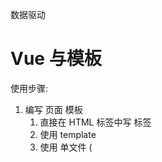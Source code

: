 数据驱动




# Vue 与模板

使用步骤:

1. 编写 页面 模板 
   1. 直接在 HTML 标签中写 标签
   2. 使用 template
   3. 使用 单文件 ( <template /> )
2. 创建 Vue 的实例
   - 在 Vue 的构造函数中提供: data, methods, computed, watcher, props, ...
3. 将 Vue 挂载到 页面中 ( mount )

# 数据驱动模型

Vue 的执行流程

1. 获得模板: 模板中有 "坑"
2. 利用 Vue 构造函数中所提供的数据来 "填坑", 得到可以在页面中显示的 "标签了"
3. 将标签替换页面中原来有坑的标签

Vue 利用 我们提供的数据 和 页面中 模板 生成了 一个新的 HTML 标签 ( node 元素 ),
替换到了 页面中 放置模板的位置.


我们该怎么实现???


# 简单的模板渲染



# 虚拟 DOM

目标:

# 怎么将真正的 DOM 转换为 虚拟 DOM
  ### 1.创建虚拟DOM
   ```js
    class VNnode {
      //构造函数
      constructor(tag, data, value, type) {
        //标签名转小写
        this.tag = tag && tag.toLowerCase()
        this.data = data
        this.value = value
        this.type = type
        this.children = []

      }
      //追加子元素
      appendChild(vnode) {
        this.children.push(vnode)
      }
    }
   ```

   

  ### 2.生成虚拟DOM
    //使用递归来变量DOM元素，生成虚拟DOM
    //vue源码使用栈结构 ，用栈结构存储父元素来实现递归
   ```js
    function getVNode(node) {
      //获取节点类型
      let nodeType = node.nodeType

      let _vnode = null
      ///标签节点
      if (nodeType === 1) {
        let nodeName = node.nodeName
        //节点属性
        let attrs = node.attributes
        //获取data
        let _attrObj = {}
        //遍历所有节点
        for (let i = 0; i < attrs.length; i++) {
          _attrObj[attrs[i].nodeName] = attrs[i].nodeValue
        }
        //nodeName标签名 ,_attrObj 属性 第三位value  nodeType 标签类
        _vnode = new VNnode(nodeName, _attrObj, undefined, nodeType)
        //node的子节点
        let childNodes = node.childNodes
        console.log(childNodes)
        for (let i = 0; i < childNodes.length; i++) {
          _vnode.appendChild(getVNode(childNodes[i]))
        }

      }
      //文本节点
      else if (nodeType === 3) {
        _vnode = new VNnode(undefined, undefined, node.nodeValue, nodeType)


      }
      return _vnode
    }
   ```
   
    
    
# 怎么将虚拟 DOM 转换为 真正的 DOM
  # 3.将虚拟DOM生成真正的DOM
    //逆转第二步骤
   ```js
    function parseVNode(vnode) {
      //获取类型
      let type = vnode.type
      //保存标签名
      let _node = null
      //文本节点
      if (type === 3) {
        return document.createTextNode(vnode.value) //创建文本节点
      }
      else if (type === 1) {   //元素节点
        _node = document.createElement(vnode.tag)  // 创建元素标签名
        //1.属性
        let data = vnode.data  //data此时为键值对 即还原 class = 'value'
        Object.keys(data).forEach((key) => {
          let attrName = key  //属性名
          let attrValue = data[key]  //属性值
          //绑定标签的属性值
          _node.setAttribute(attrName, attrValue)
        })
        //2.子节点
        let children = vnode.children
        console.log(children)
        //遍历子节点 ,子节点此时为虚拟DOM
        children.forEach(subvnode => {
          _node.appendChild(parseVNode(subvnode))  //调用转换真实DOM函数,递归转换为子元素
        })
        return _node;
      }

    }
   ```


 # vue二次提交思路
   每次生成虚拟DOM1之前还会生成一个新的虚拟DOM2
     * 这个新的虚拟DOM2用来响应页面数据发生改变，，每发生一次数据改变就会生成一个新的虚拟DOM2 (缓存的是抽象语法树AST)
     * 到时会生成多个虚拟DOM,因为js是底层决定了数据数据发生改变就必须重新渲染页面
     * 这里vue将js的机制放到内存中,并且利用了二次提交(生成两种虚拟DOM)
     * 生成的多个虚拟DOM利用diff算法比较虚拟DOM1和虚拟DOM2之间的不同 
     * 等所有的所有的虚拟DOM2都提交了不同,然后进行更新虚拟DOM1
     * 最后虚拟DOM1只要提交一次即可更新所有在真实DOM上的数据   
     * 见图解
     * 用二次提交的优点
     *  1.在页面中DOM和虚拟DOM是一一对应的关系  如果每次都用新的虚拟DOM提交,需要重新绑定,消耗性能

      ![Image text](https://github.com/liu-collab/vue-source-code/blob/main/day02/img/JGVue.png)

      //将带坑的vnode与数据(data)进行结合 ,得到填充数据的VNode:,模拟AST+data =>VNode
  ```js
      
    function combine(vnode, data) {
      this._type = vnode.type
      this._data = vnode.data
      this._value = vnode.value
      this._tag = vnode.tag
      this._children = vnode.children

      let _vnode = null
      if (_type === 3) {  //文本节点
        //处理文本
        _value = _value.replace(rkuohao, function (_, g) {
          return getValurBypath(data, g.trim());
        });

        _vnode = new VNnode(_tag, _data, _value, _type)

      } else if (_type === 1) {//元素节点
        _vnode = new VNnode(_tag, _data, _value, _type)
        _children.forEach(_subVnode => _vnode.appendChild(combine(_subVnode, data)))
      }
      return _vnode
    }
  ```
  # 模拟vue从真实的DOM 到生成虚拟DOM2 再到提交到虚拟DOM1 最后渲染到页面
  ```js
   function JGvue(options) {
      this._data = options.data
      let elem = document.querySelector(options.el)//这里直接用DOM  vue里面是字符串
      this._template = elem
      this._parent = elem.parentNode
      this.mount()  //挂载方法
    }
    JGvue.prototype.mount = function () {

      //渲染函数
      //需要提供一个render方法 用来生成虚拟DOM
      this.render = this.createRenderFn()

      this.mountComponent()

    }
    
    JGvue.prototype.mountComponent = function () {
      //执行mountComponent
      let mount = () => {
        this.update(this.render())
      }
      mount.call(this)
    }
    //   //创建渲染函数 ,目的是为了缓存抽象语法书（ast) 这里用虚拟DOM来实现
    JGvue.prototype.createRenderFn = function () {

      let ast = getVNode(this._template)
      // vue: AST  + data 生成 虚拟DOM(Vnode)
      // 这里用带坑的Vnode + data   生成Vnode
      return function render() {

        let _tmp = combine(ast, this._data)

        return _tmp

      }

    }
    //将DOM渲染到页面中
    JGvue.prototype.update = function (vnode) {
      //生成真实DOM
      let realDOM = parseVNode(vnode)
      // debugger
      // let _ = 0
      //渲染到页面上 父元素替换子元素
      this._parent.replaceChild(realDOM, document.querySelector('#root'))


    }
  ```
思路与深拷贝类似


# 函数科里化

参考资料:

- [函数式编程](https://llh911001.gitbooks.io/mostly-adequate-guide-chinese/content/)
- [维基百科](https://zh.wikipedia.org/wiki/%E6%9F%AF%E9%87%8C%E5%8C%96)

概念:

1. 科里化: 一个函数原本有多个参数, 之传入**一个**参数, 生成一个新函数, 由新函数接收剩下的参数来运行得到结构.
2. 偏函数: 一个函数原本有多个参数, 之传入**一部分**参数, 生成一个新函数, 由新函数接收剩下的参数来运行得到结构.
3. 高阶函数: 一个函数**参数是一个函数**, 该函数对参数这个函数进行加工, 得到一个函数, 这个加工用的函数就是高阶函数.

为什么要使用科里化? 为了提升性能. 使用科里化可以缓存一部分能力.

使用两个案例来说明:

1. 判断元素
2. 虚拟 DOM 的 render 方法

1. 判断元素: 

Vue 本质上是使用 HTML 的字符串作为模板的, 将字符串的 模板 转换为 AST, 再转换为 VNode.

- 模板 -> AST
- AST -> VNode
- VNode -> DOM

那一个阶段最消耗性能?

最消耗性能是字符串解析 ( 模板 -> AST )

例子: let s = "1 + 2 * ( 3 + 4 * ( 5 + 6 ) )"
写一个程序, 解析这个表达式, 得到结果 ( 一般化 )
我们一般会将这个表达式转换为 "波兰式" 表达式, 然后使用栈结构来运算

在 Vue 中每一个标签可以是真正的 HTML 标签, 也可以是自定义组件, 问怎么区分???

在 Vue 源码中其实将所有可以用的 HTML 标签已经存起来了.

假设这里是考虑几个标签:

```js
let tags = 'div,p,a,img,ul,li'.split(',');
```

需要一个函数, 判断一个标签名是否为 内置的 标签

```js
function isHTMLTag( tagName ) {
  tagName = tagName.toLowerCase();
  if ( tags.indexOf( tagName ) > -1 ) return true;
  return false;
}
```

模板是任意编写的, 可以写的很简单, 也可以写到很复杂, indexOf 内部也是要循环的

如果有 6 中内置标签, 而模板中有 10 个标签需要判断, 那么就需要执行 60 次循环


2. 虚拟 DOM 的 render 方法

思考: vue 项目 *模板 转换为 抽象语法树* 需要执行几次??? 

- 页面一开始加载需要渲染
- 每一个属性 ( 响应式 ) 数据在发生变化的时候 要渲染
- watch, computed 等等

我们昨天写的代码 每次需要渲染的时候, 模板就会被解析一次 ( 注意, 这里我们简化了解析方法 )

render 的作用是将 虚拟 DOM 转换为 真正的 DOM 加到页面中

- 虚拟 DOM 可以降级理解为 AST
- 一个项目运行的时候 模板是不会变 的, 就表示 AST 是不会变的

我们可以将代码进行优化, 将 虚拟 DOM 缓存起来, 生成一个函数, 函数只需要传入数据 就可以得到 真正的 DOM





## 讨论

- 这样的闭包会内存泄漏吗老师?
  - 性能一定是会有问题
  - 尽可能的提高性能
- 原生的好多东西都忘记了，不知道从哪学起？


# 问题

问题:

- 没明白柯里化怎么就只要循环一次。昨天 讲的 
  - **缓存一部分行为**
- mountComponent 这个函数里面的内容 没太理解 ( 具体 )
- call


makeMap( [ 'div', 'p' ] ) 需要遍历这个数据 生成 键值对 

```
let set = {
  div: true
  p: true
}

set[ 'div' ] // ture

set[ 'Navigator' ] // undefined -> false
```

但是如果是使用的函数, 每次都需要循环遍历判断是不是数组中的


# 响应式原理

- 我们在使用 Vue 时候, 赋值属性获得属性都是直接使用的 Vue 实例
- 我们在设计属性值的时候, 页面的数据更新

```js
Object.defineProperty( 对象, '设置什么属性名', {
  writeable
  configurable
  enumerable:  控制属性是否可枚举, 是不是可以被 for-in 取出来
  set() {}  赋值触发
  get() {}  取值触发
} )
```

```js
// 简化后的版本
function defineReactive( target, key, value, enumerable ) {
  // 函数内部就是一个局部作用域, 这个 value 就只在函数内使用的变量 ( 闭包 )
   if ( typeof value === 'object' && value != null && !Array.isArray( value ) ) {
        // 是非数组的引用类型
        reactify( value ); // 递归
      }

  Object.defineProperty( target, key, {
    configurable: true,
    enumerable: !!enumerable,

    get () {
      console.log( `读取 o 的 ${key} 属性` ); // 额外
      return value;
    },
    set ( newVal ) {
      console.log( `设置 o 的 ${key} 属性为: ${newVal}` ); // 额外
      value = newVal;
    }
  } )
}
```


实际开发中对象一般是有多级

```js
let o = {
  list: [
    {  }
  ],
  ads: [
    { }
  ],
  user: {

  }
}
```

怎么处理呢??? 递归
# 对象的数据响应化
```js
// 将对象 o 响应式化
    function reactify( o ) {
      let keys = Object.keys( o );

      for ( let i = 0; i < keys.length; i++ ) {
        let key = keys[ i ]; // 属性名
        let value = o[ key ];
        // 判断这个属性是不是引用类型, 判断是不是数组
        // 如果引用类型就需要递归, 如果不是就不用递归
        //  如果不是引用类型, 需要使用 defineReactive 将其变成响应式的
        //  如果是引用类型, 还是需要调用 defineReactive 将其变成响应式的
        // 如果是数组呢? 就需要循数组, 然后将数组里面的元素进行响应式化
        if ( Array.isArray( value ) ) {
          // 数组
          for ( let j = 0; j < value.length; j++ ) {
            reactify( value[ j ] ); // 递归
          }
        } else {
          // 对象或值类型
          defineReactive( o, key, value, true );
        }
      }
    }
```
# 数组的数据响应化
对于对象可以使用 递归来响应式化, 但是数组我们也需要处理

- push
- pop
- shift
- unshift
- reverse
- sort
- splice

要做什么事情呢?
```js
 //改写数组 ,让数组也可以实现响应式
    //思路,原型链的继承
    let arr = []
    //继承关系: arr -> Array.prototyep ->Object.prototype
    //重新继承关系:arr -> 改写的方法 ->  Array.prototype->Object.prototype

    //新建一个对象 继承至Array.prototype  下面就是arr指向这个对象
    let array_methods = Object.create(Array.prototype)

    ARRAY_METHOD.forEach(method => {
      array_methods[method] = function () {
        //调用原来的方法,改写this指向
        // console.log('调用的是' + method + '方法')
         //数据响应化
        for (let i = 0; i < arguments.length; i++) {
          reactify(arguments[i])
        }
        let res = Array.prototype[method].apply(this, arguments)
        return res
      }
    })
    //将arr的隐式原型链指向arr_methods
    arr.__proto__ = array_methods
```

1. 在改变数组的数据的时候, 要发出通知
   - Vue 2 中的缺陷, 数组发生变化, 设置 length 没法通知 ( Vue 3 中使用 Proxy 语法 ES6 的语法解决了这个问题 )

2. 加入的元素应该变成响应式的

技巧: 如果一个函数已经定义了, 但是我们需要扩展其功能, 我们一般的处理办法:

1. 使用一个临时的函数名存储函数
2. 重新定义原来的函数
3. 定义扩展的功能
4. 调用临时的那个函数


扩展数组的 push 和 pop 怎么处理呢???

- 直接修改 prototype **不行**
- 修改要进行响应式化的数组的原型 ( __proto__ )

已经将对象改成响应式的了. 但是如果直接给对象赋值, 赋值另一个对象, 那么就不是响应式的了, 怎么办? ( 作业 )

```
// 继承关系: arr -> Array.prototype -> Object.prototype -> ...
// 继承关系: arr -> 改写的方法 -> Array.prototype -> Object.prototype -> ...
```





# 发布订阅模式

任务:

- 作业
- 代理方法 ( app.name, app._data.name )
- 事件模型 ( node: event 模块 )
- vue 中 Observer 与 Watcher 和 Dep

代理方法, 就是要将 app._data 中的成员 给 映射到 app 上 

由于需要在更新数据的时候, 更新页面的内容
所以 app._data 访问的成员 与 app 访问的成员应该时同一个成员

由于 app._data 已经是响应式的对象了, 所以只需要让 app 访问的成员去访问 app._data 的对应成员就可以了.

例如:

```js
app.name 转换为 app._data.name
app.xxx 转换为 app._data.xxx
```

引入了一个函数 proxy( target, src, prop ), 将 target 的操作 映射到 src.prop 上
这里是因为当时没有 `Proxy` 语法 ( ES6 )

我们之前处理的 rectify 方法已经不行了, 我们需要一个新的方法来处理

提供一个 Observer 的方法, 在方法中对 属性进行处理
可以将这个方法封装发到 initData 方法中


## 解释 proxy

```js
app._data.name
// vue 设计, 不希望访问 _ 开头的数据
// vue 中有一个潜规则:
//  - _ 开头的数据是私有数据
//  - $ 开头的是只读数据
app.name
// 将 对 _data.xxx 的访问 交给了 实例

// 重点: 访问 app 的 xxx 就是在访问 app._data.xxx
```

假设:

```js
var  o1 = { name: '张三' };
// 要有一个对象 o2, 在访问 o2.name 的时候想要访问的是 o1.name
Object.defineProperty( o2, 'name', {
  get() {
    return o1.name
  }
} );
```

访问 app 的 xxx 就是在访问 app._data.xxx

```js
Object.defineProperty( app, 'name', {
  get() {
    return app._data.name
  },
  set( newVal ) {
    app._data.name = newVal;
  }
} )
```

将属性的操作转换为 参数

```js
function proxy( app, key ) {
  Object.defineProperty( app, key, {
    get() {
      return app._data[ key ]
    },
    set( newVal ) {
      app._data[ key ] = newVal;
    }
  } )
}
```

问题: 

在 vue 中不仅仅是只有 data 属性, properties 等等 都会挂载到 Vue 实例上

```js
function proxy( app, prop, key ) {
  Object.defineProperty( app, key, {
    get() {
      return app[ prop ][ key ]
    },
    set( newVal ) {
      app[ prop ][ key ] = newVal;
    }
  } )
};

// 如果将 _data 的成员映射到 实例上
proxy( 实例, '_data', 属性名 )
// 如果要 _properties 的成员映射到 实例上
proxy( 实例, '_properties', 属性名 )
```

# 发布订阅模式

目标: 解耦, 让各个模块之间没有紧密的联系

现在的处理办法是 属性在更新的 时候 调用 mountComponent 方法. 

问题: mountComponent 更新的是什么??? (现在) 全部的页面 -> 当前虚拟 DOM 对应的页面 DOM

在 Vue 中, 整个的更新是按照组件为单位进行 **判断**, 已节点为单位进行更新.

- 如果代码中没有自定义组件, 那么在比较算法的时候, 我们会将全部的模板 对应的 虚拟 DOM 进行比较.
- 如果代码中含有自定义组件, 那么在比较算法的时候, 就会判断更新的是哪一些组件中的属性, 只会判断更新数据的组件, 其他组件不会更新.

复杂的页面是有很多组件构成. 每一个属性要更新的都要调用 更新的方法?

**目标, 如果修改了什么属性, 就尽可能只更新这些属性对应的页面 DOM**

这样就一定不能将更新的代码写死.

例子: 预售可能一个东西没有现货, 告诉老板, 如果东西到了 就告诉我. 

老板就是发布者
订阅什么东西作为中间媒介
我就是订阅者

使用代码的结构来描述:

1. 老板提供一个 账簿( 数组 )
2. 我可以根据需求订阅我的商品( 老板要记录下 谁 定了什么东西, 在数组中存储 某些东西 )
3. 等待, 可以做其他的事情
4. 当货品来到的时候, 老板就查看 账簿, 挨个的打电话 ( 遍历数组, 取出数组的元素来使用 )

实际上就是事件模型

1. 有一个 event 对象
2. on, off, emit 方法

实现事件模型, 思考怎么用?

1. event 是一个全局对象
2. event.on( '事件名', 处理函数 ), 订阅事件
   1. 事件可以连续订阅
   2. 可以移除: event.off()
      1. 移除所有
      2. 移除某一个类型的事件
      3. 移除某一个类型的某一个处理函数
3. 写别的代码
4. event.emit( '事件名', 参数 ), 先前注册的事件处理函数就会依次调用

原因:

1. 描述发布订阅模式
2. 后面会使用到事件


发布订阅模式 ( 形式不局限于函数, 形式可以是对象等 ) :

1. 中间的**全局的容器**, 用来**存储**可以被触发的东西( 函数, 对象 )
2. 需要一个方法, 可以往容器中**传入**东西 ( 函数, 对象 )
3. 需要一个方法, 可以将容器中的东西取出来**使用**( 函数调用, 对象的方法调用 )

Vue 模型

页面中的变更 ( diff ) 是一组件为单位

- 如果页面中只有一个组件 ( Vue 实例 ), 不会有性能损失
- 但是如果页面中有多个组件 ( 多 watcher 的一种情况 ), 第一次会有 多个组件的 watcher 存入到 全局watcher 中.
  - 如果修改了局部的数据( 例如其中一个组件的数据 )
  - 表示只会对该组件进行 diff 算法, 也就是说只会重新生成该组件的 抽象语法树
  - 只会访问该组件的 watcher
  - 也就表示再次往全局存储的只有该组件的 watcher
  - 页面更新的时候也就只需要更新一部分


# 改写 observe 函数

缺陷:

- 无法处理数组
- 响应式无法在中间集成 Watcher 处理
- 我们实现的 rectify 需要和实例紧紧的绑定在一起, 分离 ( 解耦 )

## 问题

- observe  还没对单独的数组元素做处理吧? 


# 引入 Watcher

问题:

- 模型 ( 图 )
- 关于 this 的问题


实现:

分成两步:

1. 只考虑修改后刷新 ( 响应式 )
2. 再考虑依赖收集 ( 优化 )


在 Vue 中提供一个构造函数 Watcher
Watcher 会有一些方法: 

- get() 用来进行**计算**或**执行**处理函数
- update() 公共的外部方法, 该方法会触发内部的 run 方法
- run() 运行, 用来判断内部是使用异步运行还是同步运行等, 这个方法最终会调用内部的 get 方法
- cleanupDep() 简单理解为清除队列

我们的页面渲染是上面那一个方法执行的呢???

我们的 watcher 实例有一个属性 vm, 表示的就是 当前的 vue 实例


# 引入 Dep 对象

该对象提供 依赖收集 ( depend ) 的功能, 和 派发更新 ( notify ) 的功能

在 notify 中去调用 watcher 的 update 方法



# Watcher 与 Dep

之前将 渲染 Watcher 放在全局作用域上, 这样处理是有问题的

- vue 项目中包含很多的组件, 各个组件是**自治**
  - 那么 watcher 就可能会有多个
  - 每一个 watcher 用于描述一个渲染行为 或 计算行为
    - 子组件发生数据的更新, 页面需要重新渲染 ( 真正的 Vue 中是**局部**渲染 )
    - 例如 vue 中推荐是使用 计算属性 代替复杂的 插值表达式.
      - 计算属性是会伴随其使用的属性的变化而变化的
      - `name: () => this.firstName + this.lastName` 
        - 计算属性 依赖于 属性 firstName 和 属性 lastName
        - 只要被依赖的属性发生变化, 那么就会促使计算属性 **重新计算** ( Watcher )
- 依赖收集与派发更新是怎么运行起来的

**我们在访问的时候 就会进行收集, 在修改的时候就会更新, 那么收集什么就更新什么**

所谓的依赖收集 **实际上就是告诉当前的 watcher 什么属性被访问了**, 
那么在这个 watcher 计算的时候 或 渲染页面的时候 就会 将这些收集到的属性进行更新.


如何将 属性与 当前 watcher 关联起来??

- 在全局 准备一个 targetStack ( watcher 栈, 简单的理解为 watcher "数组", 把一个操作中需要使用的 watcher 都存储起来 )
- 在 Watcher 调用 get 方法的时候, 将当前 Watcher 放到全局, 在 get 之前结束的时候(之后), 将这个 全局的 watcher 移除. 提供: pushTarget, popTarget
- 在每一个属性中 都有 一个 Dep 对象


我们在访问对象属性的时候 ( get ), 我们的渲染 watcher 就在全局中.
将 属性与 watcher 关联, 其实就是将当前渲染的 watcher 存储到属性相关的 dep 中.
同时, 将 dep 也存储到 当前全局的 watcher 中. ( 互相引用的关系 )

- 属性引用了当前的渲染 watcher, **属性知道谁渲染它**
- 当前渲染 watcher 引用了 访问的属性 ( Dep ), **当前的 Watcher 知道渲染了什么属性**


我们的 dep 有一个方法, 叫 notify() 
内部就是将 dep 中的 subs 取出来, 依次调用其 update 方法.

subs 中存储的是 **知道要渲染什么属性的 watcher**



# 梳理 Watcher 与 Dep 与属性的关系

假设: 有三个属性 name, age, gender. 页面将三个属性渲染出来



# flow 的基本用法

> https://flow.org/

flow 本身 只是一个 静态的 语法 检查工具

优势:

1. 足够简单, 合适使用
2. **可以为已有的项目, 进行优化**
3. 为 ts 可以做一个铺垫

准备使用: 

用法: 

1. 使用命令行工具
   - 编写代码, 执行命令检查如果有问题 则提示, 没问题跳过 ( 和传统编译型语言 非常类似 )
2. 使用 IDE 插件 ( 推荐 )
   - 所见即所得
  

安装的内容

1. flow-bin 它就是 flow 的静态类型检查工具 ( 主程序 ).
2. 编译器 ( compiler ), 例如 flow-remove-types, 将类型的语法结构删除掉, 还原成 纯 js 的文件.


```js
// note
// flow 是一个静态类型的检查工具
// 给 js 增加了 类型

// 在变量的名字后面 跟上 `:类型名`

// 在使用的 需要在文件一开始的时候使用注释 
// 使用这个注释是告诉 flow 工具 需要检查这个文件, 如果不使用这个注释 flow 工具就会忽略该文件

// @flow

/* @flow */
```


## flow 命令行工具的用法

首先需要安装软件

```sh
$ npm i flow-bin flow-remove-types
```

编写代码

1. 代码中添加 一个 注释 `// @flow ` 或者 `/* @flow */` 
2. 在运行 flow 之前, 使用 `npx flow init` 初始化

检查代码

```sh
$ npx flow
```

注意: `npx` 是 node 工具, 是为了使用项目文件夹下 node_modules 中的可执行程序的工具

## flow-remove-types

将代码转换为纯 js 的代码

```sh
npx flow-remove-types 源文件 -d 生成的文件
```

一般会将该命令配置 到 package.json 文件中


## 使用 IDE 插件

> 补充一下: 第一次打开 flow 代码的时候, VS CODE 会下滑红色波浪线

推荐使用 flow language support 这个插件 ( VS Code 编辑器 )



## Vue 源码说明

.flowconfig 中

module.name_mapper='^sfc/\(.*\)$' -> '<PROJECT_ROOT>/src/sfc/\1'

的含义是将 代码中 from 后面导入模块使用的路径 `sfc/xxx/aa` 映射到 `项目根目录/src/sfc/xxx/aa`


# rollup 的基本用法

> https://www.rollupjs.com/

注意:

1. 版本, 生成文件的版本
2. 使用模块化的语法是 ES6 语法 ( http://es6.ruanyifeng.com/#docs/module )

使用 

1. 安装 ( 局部 安装 )
2. rollup 源文件的路径 --file 生成文件的路径 --format umd --name 生成的库的名字




面试题:

```js
let params = 'a=b&c=d&e=f';

// params.split( '&' ).reduce( (res, v) => {
//   let kv = v.split( '=' );
//   res[ kv[ 0 ] ] = kv[ 1 ];
//   return res;
// }, {} );

let t = null;
params.split( '&' ).reduce( ( res, v ) => ( t = v.split( '=' ), res[ t[ 0 ] ] = t[ 1 ], res ), {} );

```



# vue 源码解读


1. 各个文件夹的作用
2. Vue 的初始化流程

## 各个文件夹的作用

1. compiler 编译用的
   - vue 使用**字符串**作为模板
   - 在编译文件夹中存放对 模板字符串的 解析的算法, 抽象语法树, 优化等
2. core 核心, vue 构造函数, 以及生命周期等方法的部分
3. platforms 平台
   - 针对 运行的 环境 ( 设备 ), 有不同的实现
   - 也是 vue 的入口
4. server 服务端, 主要是将 vue 用在服务端的处理代码 ( 略 )
5. sfc, 单文件组件 ( 略 )
6. shared 公共工具, 方法


# 主要内容

1. vue 源码 
   1. Observer
   2. watch 和 computed
   3. 简单的说明一下 patch

![](assets/2019-11-21-20-38-45.png)

observer 文件夹中各个文件的作用

- array.js  创建含有重写 数组方法的数组, 让所有的 响应式数据数组继承自 该数组
- dep.js Dep 类
- index.js Observer 类, observe 的工厂函数.
- scheduler.js vue 中的 任务调度的工具, watcher 执行的核心
- traverse.js 递归遍历响应式数据. 目的是触发依赖收集.
- watcher.js Watcher 类


面试题: 对数组去重

```js

let arr = [ 1, 1, 1, 2, 2, 3, 3, 3 ]; // => [ 1, 2, 3 ]

// 一般的做法
// let newarr = [];
// arr.forEach( v => newarr.indexOf( v ) === -1 && newarr.push( v ) ); // indexOf 原本隐含着循环

// 利用 集合 来简化实现 ( ES6 Set )
let _set = {};
let _newarr = [];
arr.forEach( v => _set[ v ] || ( _set[ v ] = true, _newarr.push( v ) ) ) // 减少赋值行为
// Object.kyes( _set ) // 获得去重后的数组

// { 1: true }
// { 1: true, 2: true }

// 在网络中有一个终极的算法, 就是如何 "判同"

```


面试题:

- 不使用 JSON.stringify 实现将 对象转换为 JSON 格式的字符串


